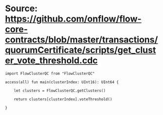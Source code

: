 # Source: https://github.com/onflow/flow-core-contracts/blob/master/transactions/quorumCertificate/scripts/get_cluster_vote_threshold.cdc

```
import FlowClusterQC from "FlowClusterQC"

access(all) fun main(clusterIndex: UInt16): UInt64 {

    let clusters = FlowClusterQC.getClusters()

    return clusters[clusterIndex].voteThreshold()

}
```
